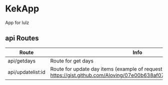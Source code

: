 # KekApp
App for lulz

## api Routes

| Route | Info |
| ------ | ------ |
| api/getdays | Route for get days |
| api/updatelist:id | Route for update day items (example of request here: https://gist.github.com/Aloving/07e00b638af073d40a0f9099d1ebc96e) |